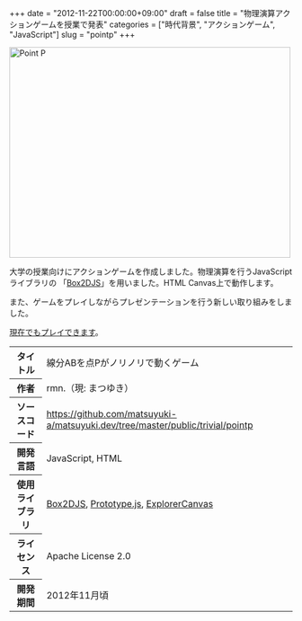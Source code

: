 +++
date = "2012-11-22T00:00:00+09:00"
draft = false
title = "物理演算アクションゲームを授業で発表"
categories = ["時代背景", "アクションゲーム", "JavaScript"]
slug = "pointp"
+++

<a data-flickr-embed="true" href="https://www.flickr.com/photos/139621465@N08/albums/72157664566429856" title="Point P"><img src="https://farm2.staticflickr.com/1534/24880472082_d6b6d35b62.jpg" width="500" height="375" alt="Point P"></a><script async src="//embedr.flickr.com/assets/client-code.js" charset="utf-8"></script>

大学の授業向けにアクションゲームを作成しました。物理演算を行うJavaScriptライブラリの
「[Box2DJS](http://box2d-js.sourceforge.net/)」を用いました。HTML Canvas上で動作します。

また、ゲームをプレイしながらプレゼンテーションを行う新しい取り組みをしました。

<a href="https://matsuyuki.dev/trivial/pointp/">現在でもプレイできます</a>。

<table>
<tr><th>タイトル</th><td>線分ABを点Pがノリノリで動くゲーム</td></tr>
<tr><th>作者</th><td>rmn.（現: まつゆき）</td></tr>
<tr><th>ソースコード</th><td><a href="https://github.com/matsuyuki-a/matsuyuki.dev/tree/master/public/trivial/pointp">https://github.com/matsuyuki-a/matsuyuki.dev/tree/master/public/trivial/pointp</a></td></tr>
<tr><th>開発言語</th><td>JavaScript, HTML</td></tr>
<tr><th>使用ライブラリ</th><td><a href="http://box2d-js.sourceforge.net/">Box2DJS</a>, <a href="http://prototypejs.org/">Prototype.js</a>, <a href="https://github.com/arv/explorercanvas">ExplorerCanvas</a></td></tr>
<tr><th>ライセンス</th><td>Apache License 2.0</td></tr>
<tr><th>開発期間</th><td>2012年11月頃</td></tr>
</table>

